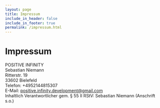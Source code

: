 ```yaml
---
layout: page
title: Impressum
include_in_header: false
include_in_footer: true
permalink: /impressum.html
---
```


# Impressum
POSITIVE INFINITY<br/>
Sebastian Niemann<br/>
Ritterstr. 19<br/>
33602 Bielefeld<br/>
Telefon: +4952144815307<br/>
E-Mail: [positive.infinity.development@gmail.com](mailto:positive.infinity.development@gmail.com)<br/>
Inhaltlich Verantwortlicher gem. § 55 II RStV: Sebastian Niemann (Anschrift s.o.)<br/>
